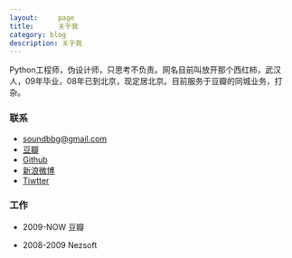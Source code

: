 ```yaml
---
layout:     page
title:      关于我
category: blog
description: 关于我
---
```

Python工程师，伪设计师，只思考不负责。网名目前叫放开那个西红柿，武汉人，09年毕业，08年已到北京，现定居北京。目前服务于豆瓣的同城业务，打杂。

### 联系 ###

* <soundbbg@gmail.com>
* [豆瓣](http://www.douban.com/people/JGuo/)
* [Github](http://www.github.com/guojing)
* [新浪微博](http://weibo.com/soundbbg)
* [Tiwtter](https://twitter.com/guojing)

### 工作 ###

* 2009-NOW 豆瓣

* 2008-2009 Nezsoft
